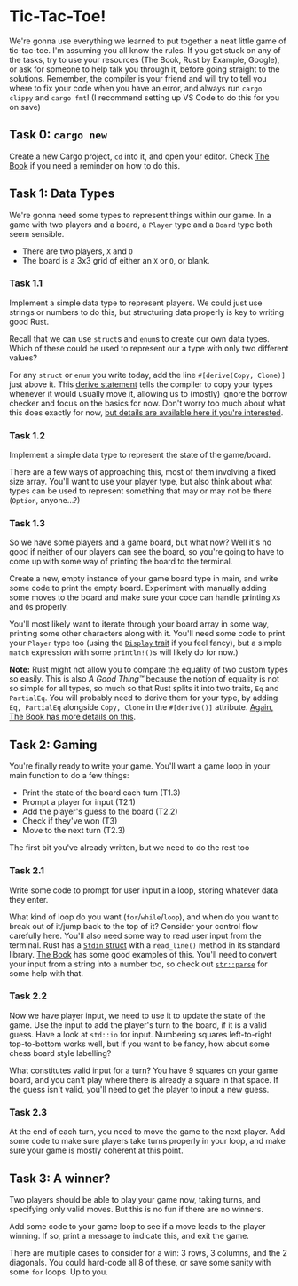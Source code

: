 # Tic-Tac-Toe!

We're gonna use everything we learned to put together a neat little game of tic-tac-toe. I'm assuming you all know the rules. If you get stuck on any of the tasks, try to use your resources (The Book, Rust by Example, Google), or ask for someone to help talk you through it, before going straight to the solutions. Remember, the compiler is your friend and will try to tell you where to fix your code when you have an error, and always run `cargo clippy` and `cargo fmt`! (I recommend setting up VS Code to do this for you on save)

## Task 0: `cargo new`

Create a new Cargo project, `cd` into it, and open your editor. Check [The Book](https://doc.rust-lang.org/book/ch01-03-hello-cargo.html) if you need a reminder on how to do this.

## Task 1: Data Types

We're gonna need some types to represent things within our game. In a game with two players and a board, a `Player` type and a `Board` type both seem sensible.

- There are two players, `X` and `O`
- The board is a 3x3 grid of either an `X` or `O`, or blank.

### Task 1.1

Implement a simple data type to represent players. We could just use strings or numbers to do this, but structuring data properly is key to writing good Rust.

Recall that we can use `struct`s and `enum`s to create our own data types. Which of these could be used to represent our a type with only two different values?

For any `struct` or `enum` you write today, add the line `#[derive(Copy, Clone)]` just above it. This [derive statement](https://doc.rust-lang.org/rust-by-example/trait/derive.html) tells the compiler to copy your types whenever it would usually move it, allowing us to (mostly) ignore the borrow checker and focus on the basics for now. Don't worry too much about what this does exactly for now, [but details are available here if you're interested](https://doc.rust-lang.org/book/appendix-03-derivable-traits.html#clone-and-copy-for-duplicating-values).

### Task 1.2

Implement a simple data type to represent the state of the game/board.

There are a few ways of approaching this, most of them involving a fixed size array. You'll want to use your player type, but also think about what types can be used to represent something that may or may not be there (`Option`, anyone...?)

### Task 1.3

So we have some players and a game board, but what now? Well it's no good if neither of our players can see the board, so you're going to have to come up with some way of printing the board to the terminal.

Create a new, empty instance of your game board type in main, and write some code to print the empty board. Experiment with manually adding some moves to the board and make sure your code can handle printing `X`s and `O`s properly.

You'll most likely want to iterate through your board array in some way, printing some other characters along with it. You'll need some code to print your `Player` type too (using the [`Display` trait](https://doc.rust-lang.org/rust-by-example/hello/print/print_display.html) if you feel fancy), but a simple `match` expression with some `println!()`s will likely do for now.)

**Note:** Rust might not allow you to compare the equality of two custom types so easily. This is also _A Good Thing™_ because the notion of equality is not so simple for all types, so much so that Rust splits it into two traits, `Eq` and `PartialEq`. You will probably need to derive them for your type, by adding `Eq, PartialEq` alongside `Copy, Clone` in the `#[derive()]` attribute. [Again, The Book has more details on this](https://doc.rust-lang.org/book/appendix-03-derivable-traits.html#partialeq-and-eq-for-equality-comparisons).

## Task 2: Gaming

You're finally ready to write your game. You'll want a game loop in your main function to do a few things:

- Print the state of the board each turn (T1.3)
- Prompt a player for input (T2.1)
- Add the player's guess to the board (T2.2)
- Check if they've won (T3)
- Move to the next turn (T2.3)

The first bit you've already written, but we need to do the rest too

### Task 2.1

Write some code to prompt for user input in a loop, storing whatever data they enter.

What kind of loop do you want (`for`/`while`/`loop`), and when do you want to break out of it/jump back to the top of it? Consider your control flow carefully here. You'll also need some way to read user input from the terminal. Rust has a [`Stdin` struct](https://doc.rust-lang.org/std/io/fn.stdin.html) with a `read_line()` method in its standard library. [The Book](https://doc.rust-lang.org/book/ch02-00-guessing-game-tutorial.html#processing-a-guess) has some good examples of this. You'll need to convert your input from a string into a number too, so check out [`str::parse`](https://doc.rust-lang.org/std/primitive.str.html#method.parse) for some help with that.

### Task 2.2

Now we have player input, we need to use it to update the state of the game. Use the input to add the player's turn to the board, if it is a valid guess. Have a look at `std::io` for input. Numbering squares left-to-right top-to-bottom works well, but if you want to be fancy, how about some chess board style labelling?

What constitutes valid input for a turn? You have 9 squares on your game board, and you can't play where there is already a square in that space. If the guess isn't valid, you'll need to get the player to input a new guess.

### Task 2.3

At the end of each turn, you need to move the game to the next player. Add some code to make sure players take turns properly in your loop, and make sure your game is mostly coherent at this point.

## Task 3: A winner?

Two players should be able to play your game now, taking turns, and specifying only valid moves. But this is no fun if there are no winners.

Add some code to your game loop to see if a move leads to the player winning. If so, print a message to indicate this, and exit the game.

There are multiple cases to consider for a win: 3 rows, 3 columns, and the 2 diagonals. You could hard-code all 8 of these, or save some sanity with some `for` loops. Up to you.
